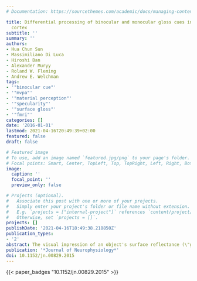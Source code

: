 ```yaml
---
# Documentation: https://sourcethemes.com/academic/docs/managing-content/

title: Differential processing of binocular and monocular gloss cues in human visual
  cortex
subtitle: ''
summary: ''
authors:
- Hua Chun Sun
- Massimiliano Di Luca
- Hiroshi Ban
- Alexander Muryy
- Roland W. Fleming
- Andrew E. Welchman
tags:
- '"binocular cue"'
- '"mvpa"'
- '"material perception"'
- '"specularity"'
- '"surface gloss"'
- '"fmri"'
categories: []
date: '2016-01-01'
lastmod: 2021-04-16T20:49:39+02:00
featured: false
draft: false

# Featured image
# To use, add an image named `featured.jpg/png` to your page's folder.
# Focal points: Smart, Center, TopLeft, Top, TopRight, Left, Right, BottomLeft, Bottom, BottomRight.
image:
  caption: ''
  focal_point: ''
  preview_only: false

# Projects (optional).
#   Associate this post with one or more of your projects.
#   Simply enter your project's folder or file name without extension.
#   E.g. `projects = ["internal-project"]` references `content/project/deep-learning/index.md`.
#   Otherwise, set `projects = []`.
projects: []
publishDate: '2021-04-16T18:49:38.218850Z'
publication_types:
- '2'
abstract: The visual impression of an object's surface reflectance (\"gloss\") relies on a range of visual cues, both monocular and binocular. Whereas previous imaging work has identified processing within ventral visual areas as important for monocular cues, little is known about cortical areas involved in processing binocular cues. Here, we used human functional MRI (fMRI) to test for brain areas selectively involved in the processing of binocular cues. We manipulated stereoscopic information to create four conditions that differed in their disparity structure and in the impression of surface gloss that they evoked. We performed multivoxel pattern analysis to find areas whose fMRI responses allow classes of stimuli to be distinguished based on their depth structure vs. material appearance. We show that higher dorsal areas play a role in processing binocular gloss information, in addition to known ventral areas involved in material processing, with ventral area lateral occipital responding to both object shape and surface material properties. Moreover, we tested for similarities between the representation of gloss from binocular cues and monocular cues. Specifically, we tested for transfer in the decoding performance of an algorithm trained on glossy vs. matte objects defined by either binocular or by monocular cues. We found transfer effects from monocular to binocular cues in dorsal visual area V3B/kinetic occipital (KO), suggesting a shared representation of the two cues in this area. These results indicate the involvement of mid- to high-level visual circuitry in the estimation of surface material properties, with V3B/KO potentially playing a role in integrating monocular and binocular cues.
publication: '*Journal of Neurophysiology*'
doi: 10.1152/jn.00829.2015
---
```

{{< paper_badges "10.1152/jn.00829.2015" >}}
